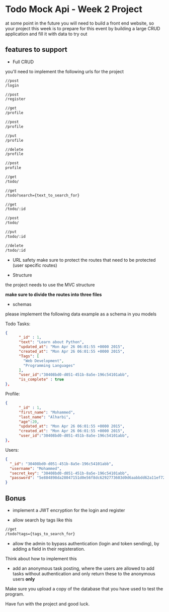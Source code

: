 # Todo Mock Api - Week 2 Project

at some point in the future you will need to build a front end website, so your project this week is to prepare for this event by building a large CRUD application and fill it with data to try out

## features to support

- Full CRUD

you'll need to implement the following urls for the project

```bash
//post
/login

//post
/register

//get
/profile

//post
/profile

//put
/profile

//delete
/profile

//post
profile

//get
/todo/

//get
/todo?search={text_to_search_for}

//get
/todo/:id

//post
/todo/

//put
/todo/:id

//delete
/todo/:id
```

- URL safety
  make sure to protect the routes that need to be protected (user specific routes)

- Structure

the project needs to use the MVC structure

**make sure to divide the routes into three files**

- schemas

please implement the following data example as a schema in you models

Todo Tasks:

```json
{
      "_id" : 1,
      "text": "Learn about Python",
      "updated_at": "Mon Apr 26 06:01:55 +0000 2015",
      "created_at": "Mon Apr 26 06:01:55 +0000 2015",
      "Tags": [
        "Web Development",
        "Programming Languages"
      ],
      "user_id":"30408bd0-d051-451b-8a5e-196c54101abb",
      "is_complete" : true
},
```

Profile:

```json
{
      "_id" : 1,
      "first_name": "Mohammed",
      "last_name": "Alharbi",
      "age":20,
      "updated_at": "Mon Apr 26 06:01:55 +0000 2015",
      "created_at": "Mon Apr 26 06:01:55 +0000 2015",
      "user_id":"30408bd0-d051-451b-8a5e-196c54101abb",
},
```

Users:

```json
{
  "_id": "30408bd0-d051-451b-8a5e-196c54101abb",
  "username": "Mohammed",
  "secret_key": "30408bd0-d051-451b-8a5e-196c54101abb",
  "password": "5e884898da28047151d0e56f8dc6292773603d0d6aabbdd62a11ef721d1542d8"
}
```

## Bonus

- implement a JWT encryption for the login and register

- allow search by tags like this

```bash 
//get
/todo?tags={tags_to_search_for}
```

- allow the admin to bypass authentication (login and token sending), by adding a field in their registeration.

Think about how to implement this

- add an anonymous task posting, where the users are allowed to add tasks without authentication and only return these to the anonymous users **only**

Make sure you upload a copy of the database that you have used to test the program.

Have fun with the project and good luck.